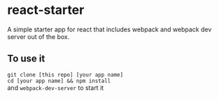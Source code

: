 # react-starter
A simple starter app for react that includes webpack and webpack dev server out of the box.

## To use it
`git clone [this repo] [your app name]`  
`cd [your app name] && npm install`  
and `webpack-dev-server` to start it
